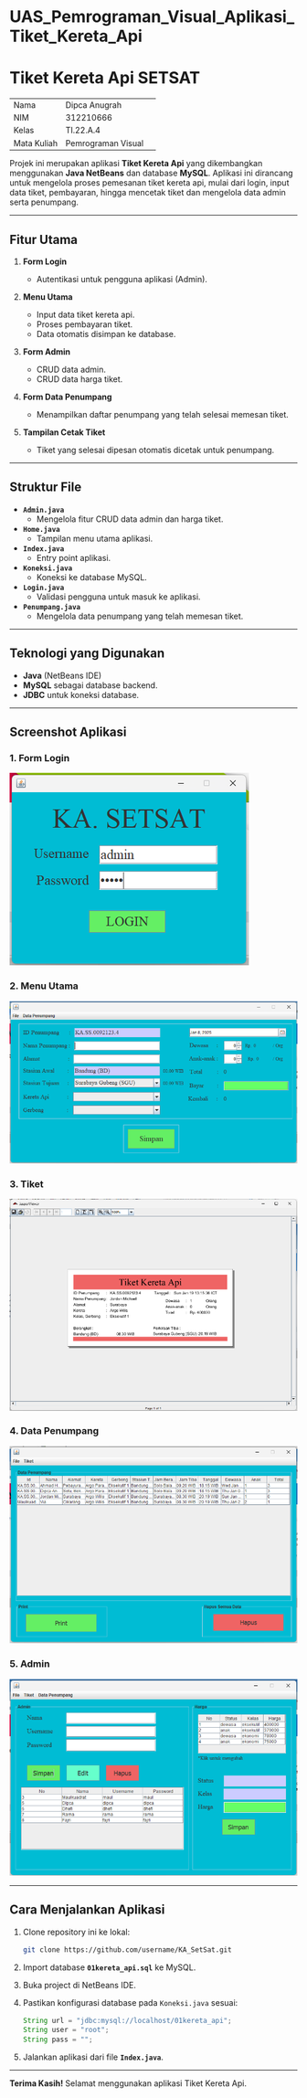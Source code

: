 # UAS_Pemrograman_Visual_Aplikasi_Tiket_Kereta_Api

# Tiket Kereta Api SETSAT

|             |                    |     |
| ----------- | ------------------ | --- |
| Nama        | Dipca Anugrah      |
| NIM         | 312210666          |
| Kelas       | TI.22.A.4          |
| Mata Kuliah | Pemrograman Visual |

Projek ini merupakan aplikasi **Tiket Kereta Api** yang dikembangkan menggunakan **Java NetBeans** dan database **MySQL**. Aplikasi ini dirancang untuk mengelola proses pemesanan tiket kereta api, mulai dari login, input data tiket, pembayaran, hingga mencetak tiket dan mengelola data admin serta penumpang.

---

## Fitur Utama

1. **Form Login**

   - Autentikasi untuk pengguna aplikasi (Admin).

2. **Menu Utama**

   - Input data tiket kereta api.
   - Proses pembayaran tiket.
   - Data otomatis disimpan ke database.

3. **Form Admin**

   - CRUD data admin.
   - CRUD data harga tiket.

4. **Form Data Penumpang**

   - Menampilkan daftar penumpang yang telah selesai memesan tiket.

5. **Tampilan Cetak Tiket**
   - Tiket yang selesai dipesan otomatis dicetak untuk penumpang.

---

## Struktur File

- **`Admin.java`**
  - Mengelola fitur CRUD data admin dan harga tiket.
- **`Home.java`**
  - Tampilan menu utama aplikasi.
- **`Index.java`**
  - Entry point aplikasi.
- **`Koneksi.java`**
  - Koneksi ke database MySQL.
- **`Login.java`**
  - Validasi pengguna untuk masuk ke aplikasi.
- **`Penumpang.java`**
  - Mengelola data penumpang yang telah memesan tiket.

---

## Teknologi yang Digunakan

- **Java** (NetBeans IDE)
- **MySQL** sebagai database backend.
- **JDBC** untuk koneksi database.

---

## Screenshot Aplikasi

### 1. Form Login

![Form Login](img/form_login.png)

### 2. Menu Utama

![Menu Utama](img/form_menuutama.png)

### 3. Tiket

![Tiket](img/tiket.png)

### 4. Data Penumpang

![Data Penumpang](img/form_datapenumpang.png)

### 5. Admin

![Admin](img/form_admin.png)

---

## Cara Menjalankan Aplikasi

1. Clone repository ini ke lokal:

   ```bash
   git clone https://github.com/username/KA_SetSat.git
   ```

2. Import database **`01kereta_api.sql`** ke MySQL.

3. Buka project di NetBeans IDE.

4. Pastikan konfigurasi database pada `Koneksi.java` sesuai:

   ```java
   String url = "jdbc:mysql://localhost/01kereta_api";
   String user = "root";
   String pass = "";
   ```

5. Jalankan aplikasi dari file **`Index.java`**.

---

**Terima Kasih!** Selamat menggunakan aplikasi Tiket Kereta Api.
